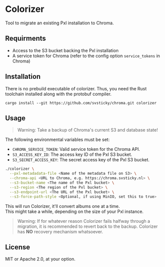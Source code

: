 # Colorizer
Tool to migrate an existing Pxl installation to Chroma.

## Requirments
- Access to the S3 bucket backing the Pxl installation
- A service token for Chroma (refer to the config option `service_tokens` in Chroma)

## Installation
There is no prebuild executable of colorizer. Thus, you need the Rust toolchain installed along with the protobuf compiler.
```
cargo install --git https://github.com/svsticky/chroma.git colorizer
```

## Usage
>Warning: Take a backup of Chroma's current S3 and database state!

The following environmental variables must be set:
- `CHROMA_SERVICE_TOKEN`: Valid service token for the Chroma API.
- `S3_ACCESS_KEY_ID`: The access key ID of the Pxl S3 bucket.
- `S3_SECRET_ACCESS_KEY`: The secret access key of the Pxl S3 bucket.
 
```bash
./colorizer \
  --pxl-metadadata-file <Name of the metadata file on S3> \
  --chroma-api <URL to Chroma, e.g. https://chroma.svsticky.nl> \
  --s3-bucket-name <The name of the Pxl bucket> \
  --s3-region <The region of the Pxl bucket> \
  --s3-endpoint-url <The URL of the Pxl bucket> \
  --s3-force-path-style <Optional, if using MinIO, set this to true>
```

This will run Colorizer, it'll convert albums one at a time.  
This might take a while, depending on the size of your Pxl instance.

>Warning: If for whatever reason Colorizer fails halfway through a migration, it is recommended to revert back to the backup.
>Colorizer has **NO** recovery mechanism whatsoever.

## License
MIT or Apache 2.0, at your option.